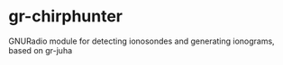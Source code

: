 # gr-chirphunter
GNURadio module for detecting ionosondes and generating ionograms, based on gr-juha
